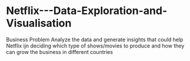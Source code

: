 # Netflix---Data-Exploration-and-Visualisation
Business Problem  Analyze the data and generate insights that could help Netflix ijn deciding which type of shows/movies to produce and how they can grow the business in different countries
